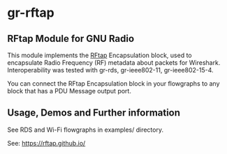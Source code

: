 # gr-rftap

## RFtap Module for GNU Radio

This module implements the [RFtap](https://rftap.github.io/) Encapsulation block, used to encapsulate Radio Frequency (RF) metadata about packets for Wireshark. Interoperability was tested with gr-rds, gr-ieee802-11, gr-ieee802-15-4.

You can connect the RFtap Encapsulation block in your flowgraphs to any block that has a PDU Message output port.

## Usage, Demos and Further information

See RDS and Wi-Fi flowgraphs in examples/ directory.

See: https://rftap.github.io/
